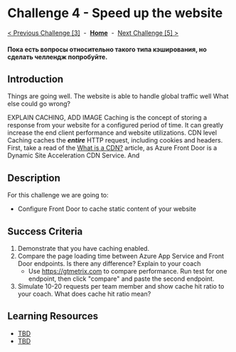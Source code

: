 # Challenge 4 - Speed up the website

[< Previous Challenge [3]](./Challenge03.md)&nbsp;&nbsp;-&nbsp;&nbsp;**[Home](../README.md)**&nbsp;&nbsp;-&nbsp;&nbsp;[Next Challenge [5] >](./Challenge05.md)

#### Пока есть вопросы относительно такого типа кэширования, но сделать челлендж попробуйте.

## Introduction

Things are going well.  The website is able to handle global traffic well  What else could go wrong?

EXPLAIN CACHING, ADD IMAGE
Caching is the concept of storing a response from your website for a configured period of time. It can greatly increase the end client performance and website utilizations. CDN level Caching caches the ***entire*** HTTP request, including cookies and headers. 
First, take a read of the [What is a CDN?](./whatiscdn.md) article, as Azure Front Door is a Dynamic Site Acceleration CDN Service.  And

## Description

For this challenge we are going to: 
- Configure Front Door to cache static content of your website


## Success Criteria

1. Demonstrate that you have caching enabled.
2. Compare the page loading time between Azure App Service and Front Door endpoints. Is there any difference? Explain to your coach
   - Use https://gtmetrix.com to compare performance. Run test for one endpoint, then click "compare" and paste the second endpoint.
4. Simulate 10-20 requests per team member and show cache hit ratio to your coach. What does cache hit ratio mean?

## Learning Resources

- [TBD](https://docs.microsoft.com/en-us/azure/storage/blobs/storage-blobs-introduction)
- [TBD](https://azure.microsoft.com/en-us/features/storage-explorer/)


